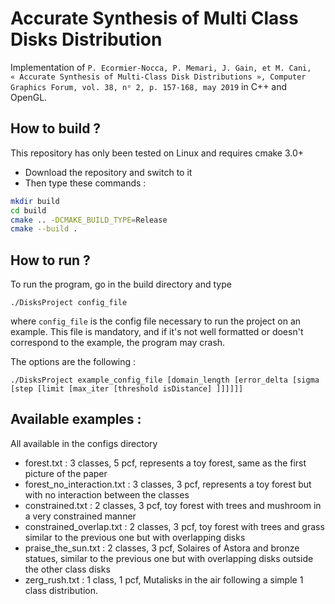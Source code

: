 # Accurate Synthesis of Multi Class Disks Distribution
Implementation of `P. Ecormier‐Nocca, P. Memari, J. Gain, et M. Cani, « Accurate Synthesis of Multi‐Class Disk Distributions », Computer Graphics Forum, vol. 38, nᵒ 2, p. 157‑168, may 2019` in C++ and OpenGL.


## How to build ?
This repository has only been tested on Linux and requires cmake 3.0+

- Download the repository and switch to it
- Then type these commands :
```bash
mkdir build
cd build
cmake .. -DCMAKE_BUILD_TYPE=Release
cmake --build .
 ```

## How to run ?
To run the program, go in the build directory and type
```
./DisksProject config_file
```
where ```config_file``` is the config file necessary to run the project on an example. This file is mandatory, and if it's not well formatted or doesn't correspond to the example, the program may crash.

The options are the following :
```
./DisksProject example_config_file [domain_length [error_delta [sigma [step [limit [max_iter [threshold isDistance] ]]]]]]
```

## Available examples :
All available in the configs directory

- forest.txt : 3 classes, 5 pcf, represents a toy forest, same as the first picture of the paper
- forest_no_interaction.txt : 3 classes, 3 pcf, represents a toy forest but with no interaction between the classes
- constrained.txt : 2 classes, 3 pcf, toy forest with trees and mushroom in a very constrained manner
- constrained_overlap.txt : 2 classes, 3 pcf, toy forest with trees and grass similar to the previous one but with overlapping disks
- praise_the_sun.txt : 2 classes, 3 pcf, Solaires of Astora and bronze statues, similar to the previous one but with overlapping disks outside the other class disks
- zerg_rush.txt : 1 class, 1 pcf, Mutalisks in the air following a simple 1 class distribution.
